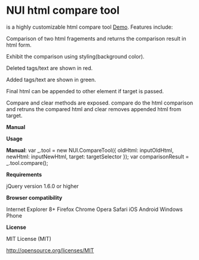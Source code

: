 
# NUI html compare tool 
is a highly customizable html compare tool [Demo](https://pushpmicrosoft123.github.io/). Features include: 

Comparison of two html fragements and returns the comparison result in html form.

Exhibit the comparison using styling(background color).

Deleted tags/text are shown in red.

Added tags/text are shown in green.

Final html can be appended to other element if target is passed.

Compare and clear methods are exposed. compare do the html comparison and retruns the compared html and clear removes appended html from target.

**Manual**

**Usage**

**Manual**:  var  _.tool = new NUI.CompareTool({
            oldHtml: inputOldHtml,
            newHtml: inputNewHtml,
            target: targetSelector
        });
       var comparisonResult = _.tool.compare();
       

**Requirements**

jQuery version 1.6.0 or higher


**Browser compatibility**

Internet Explorer 8+
Firefox
Chrome
Opera
Safari
iOS
Android
Windows Phone


**License**

MIT License (MIT)

http://opensource.org/licenses/MIT
